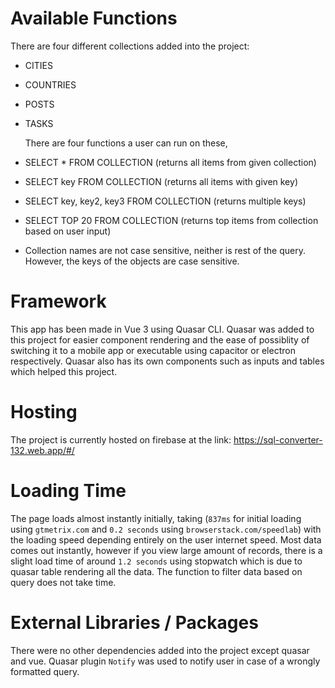 # Available Functions

There are four different collections added into the project:

- CITIES
- COUNTRIES
- POSTS
- TASKS

  There are four functions a user can run on these,

- SELECT \* FROM COLLECTION (returns all items from given collection)
- SELECT key FROM COLLECTION (returns all items with given key)
- SELECT key, key2, key3 FROM COLLECTION (returns multiple keys)
- SELECT TOP 20 FROM COLLECTION (returns top items from collection based on user input)

- Collection names are not case sensitive, neither is rest of the query. However, the keys of the objects are case sensitive.

# Framework

This app has been made in Vue 3 using Quasar CLI. Quasar was added to this project for easier component rendering
and the ease of possiblity of switching it to a mobile app or executable using capacitor or electron respectively. Quasar
also has its own components such as inputs and tables which helped this project.

# Hosting

The project is currently hosted on firebase at the link:
https://sql-converter-132.web.app/#/

# Loading Time

The page loads almost instantly initially, taking (`837ms` for initial loading using `gtmetrix.com` and `0.2 seconds` using `browserstack.com/speedlab`) with the loading speed depending entirely on the user internet speed. Most data comes out instantly, however if you view large amount of records, there is a slight load time of around `1.2 seconds` using stopwatch which is due to quasar table rendering all the data. The function to filter data based on query does not take time.

# External Libraries / Packages

There were no other dependencies added into the project except quasar and vue. Quasar plugin `Notify` was used to notify user in case of a wrongly formatted query.
